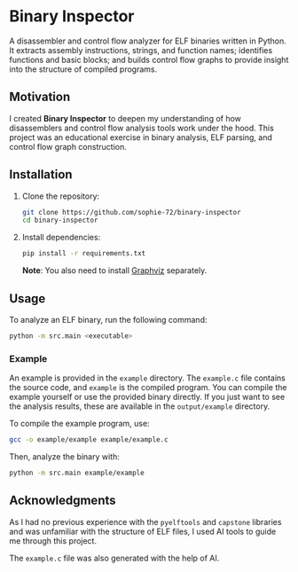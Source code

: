 # Binary Inspector

A disassembler and control flow analyzer for ELF binaries written in Python.
It extracts assembly instructions, strings, and function names; identifies functions and basic blocks; and builds control flow graphs to provide insight into the structure of compiled programs.

## Motivation

I created **Binary Inspector** to deepen my understanding of how disassemblers and control flow analysis tools work under the hood.
This project was an educational exercise in binary analysis, ELF parsing, and control flow graph construction.

## Installation

1. Clone the repository:

   ```bash
   git clone https://github.com/sophie-72/binary-inspector
   cd binary-inspector
   ```

2. Install dependencies:

   ```bash
   pip install -r requirements.txt
   ```
   **Note**: You also need to install [Graphviz](https://graphviz.org/download/) separately.

## Usage

To analyze an ELF binary, run the following command:

```bash
python -m src.main <executable>
```

### Example

An example is provided in the `example` directory.
The `example.c` file contains the source code, and `example` is the compiled program.
You can compile the example yourself or use the provided binary directly.
If you just want to see the analysis results, these are available in the `output/example` directory.

To compile the example program, use:

```bash
gcc -o example/example example/example.c
```

Then, analyze the binary with:

```bash
python -m src.main example/example
```

## Acknowledgments

As I had no previous experience with the `pyelftools` and `capstone` libraries and was unfamiliar with the structure of ELF files, I used AI tools to guide me through this project.

The `example.c` file was also generated with the help of AI.
